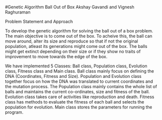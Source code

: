 #Genetic Algorithm Ball Out of Box
Akshay Gavandi and Vignesh Raghuraman

Problem Statement and Approach

To develop the genetic algorithm for solving the ball out of a box problem. The main objective is to come out of the box. To acheive this, the ball can move around, alter its size and reproduce so that if not the original population, atleast its generations might come out of the box. The balls might get extinct depending on their size or if they show no traits of improvement to move towards the edge of the box.

We have implemented 5 Classes: Ball class, Population class, Evolution class, Fitness class and Main class. 
Ball class mainly focus on defining the DNA (Coordinates, Fitness and Size).
Population and Evolution class together focus on how the DNA was translated to current coordinates and the mutation process. 
The Population class mainly contains the whole list of balls and maintains the current co-ordinates, size and fitness of the ball. 
Evolution class takes care of activities like reproduction and death.
Fitness class has methods to evaluate the fitness of each ball and selects the population for evolution. 
Main class stores the parameters for running the program.
